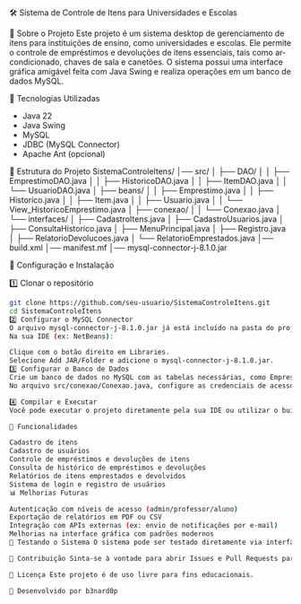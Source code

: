 🛠️ Sistema de Controle de Itens para Universidades e Escolas

📌 Sobre o Projeto
Este projeto é um sistema desktop de gerenciamento de itens para instituições de ensino, como universidades e escolas. Ele permite o controle de empréstimos e devoluções de itens essenciais, tais como ar-condicionado, chaves de sala e canetões. O sistema possui uma interface gráfica amigável feita com Java Swing e realiza operações em um banco de dados MySQL.

🚀 Tecnologias Utilizadas
- Java 22
- Java Swing
- MySQL
- JDBC (MySQL Connector)
- Apache Ant (opcional)

📂 Estrutura do Projeto
SistemaControleItens/
│── src/
│   ├── DAO/
│   │   ├── EmprestimoDAO.java
│   │   ├── HistoricoDAO.java
│   │   ├── ItemDAO.java
│   │   └── UsuarioDAO.java
│   ├── beans/
│   │   ├── Emprestimo.java
│   │   ├── Historico.java
│   │   ├── Item.java
│   │   ├── Usuario.java
│   │   └── View_HistoricoEmprestimo.java
│   ├── conexao/
│   │   └── Conexao.java
│   └── interfaces/
│       ├── CadastroItens.java
│       ├── CadastroUsuarios.java
│       ├── ConsultaHistorico.java
│       ├── MenuPrincipal.java
│       ├── Registro.java
│       ├── RelatorioDevolucoes.java
│       └── RelatorioEmprestados.java
│── build.xml
│── manifest.mf
│── mysql-connector-j-8.1.0.jar

🔧 Configuração e Instalação

1️⃣ Clonar o repositório  
```bash
git clone https://github.com/seu-usuario/SistemaControleItens.git  
cd SistemaControleItens
2️⃣ Configurar o MySQL Connector
O arquivo mysql-connector-j-8.1.0.jar já está incluído na pasta do projeto.
Na sua IDE (ex: NetBeans):

Clique com o botão direito em Libraries.
Selecione Add JAR/Folder e adicione o mysql-connector-j-8.1.0.jar.
3️⃣ Configurar o Banco de Dados
Crie um banco de dados no MySQL com as tabelas necessárias, como Emprestimos, Usuarios, Itens e Historico.
No arquivo src/conexao/Conexao.java, configure as credenciais de acesso ao banco de dados.

4️⃣ Compilar e Executar
Você pode executar o projeto diretamente pela sua IDE ou utilizar o build.xml com o Ant.

📌 Funcionalidades

Cadastro de itens
Cadastro de usuários
Controle de empréstimos e devoluções de itens
Consulta de histórico de empréstimos e devoluções
Relatórios de itens emprestados e devolvidos
Sistema de login e registro de usuários
📊 Melhorias Futuras

Autenticação com níveis de acesso (admin/professor/aluno)
Exportação de relatórios em PDF ou CSV
Integração com APIs externas (ex: envio de notificações por e-mail)
Melhorias na interface gráfica com padrões modernos
🧪 Testando o Sistema O sistema pode ser testado diretamente via interface gráfica, sem necessidade de ferramentas externas.

📌 Contribuição Sinta-se à vontade para abrir Issues e Pull Requests para melhorias! 😄

📜 Licença Este projeto é de uso livre para fins educacionais.

🚀 Desenvolvido por b3nard0p







